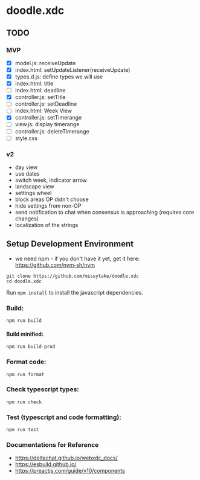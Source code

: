 # doodle.xdc

## TODO

### MVP

- [x] model.js: receiveUpdate
- [x] index.html: setUpdateListener(receiveUpdate)
- [x] types.d.js: define types we will use
- [x] index.html: title
- [ ] index.html: deadline
- [x] controller.js: setTitle
- [ ] controller.js: setDeadline
- [ ] index.html: Week View
- [x] controller.js: setTimerange
- [ ] view.js: display timerange
- [ ] controller.js: deleteTimerange
- [ ] style.css

### v2

- day view
- use dates
- switch week, indicator arrow
- landscape view
- settings wheel
- block areas OP didn't choose
- hide settings from non-OP
- send notification to chat when consensus is approaching (requires core changes)
- localization of the strings

## Setup Development Environment

* we need npm - if you don't have it yet, get it here: https://github.com/nvm-sh/nvm

```
git clone https://github.com/missytake/doodle.xdc
cd doodle.xdc
```

Run `npm install` to install the javascript dependencies.

### Build:

```
npm run build
```

#### Build minified:

```
npm run build-prod
```

### Format code:

```
npm run format
```

### Check typescript types:

```
npm run check
```

### Test (typescript and code formatting):

```
npm run test
```

### Documentations for Reference

- https://deltachat.github.io/webxdc_docs/
- https://esbuild.github.io/
- https://preactjs.com/guide/v10/components
